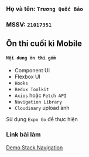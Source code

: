 ### Họ và tên: `Trương Quốc Bảo`
### MSSV: `21017351`
## Ôn thi cuối kì Mobile

#### `Nội dung ôn thi gồm`
- Component UI
- Flexbox UI
- `Hooks`
- `Redux Toolkit`
- `Axios` hoặc `Fetch API`
- `Navigation Library`
- `Cloudinary` upload ảnh

Sử dụng `Expo Go` để thực hiện

### Link bài làm

[1]: <https://snack.expo.dev/@quocbao44/demo-stack-navigation>

[Demo Stack Navigation][1]